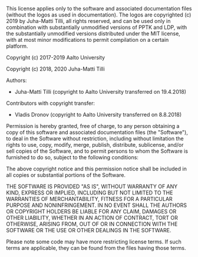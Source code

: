 This license applies only to the software and associated documentation files
(without the logos as used in documentation). The logos are copyrighted (c)
2019 by Juha-Matti Tilli, all rights reserved, and can be used only in
combination with substantially unmodified versions of PPTK and LDP, with the
substantially unmodified versions distributed under the MIT license, with at
most minor modifications to permit compilation on a certain platform.

Copyright (c) 2017-2019 Aalto University

Copyright (c) 2018, 2020 Juha-Matti Tilli

Authors:
- Juha-Matti Tilli (copyright to Aalto University transferred on 19.4.2018)

Contributors with copyright transfer:
- Vladis Dronov (copyright to Aalto University transferred on 8.8.2018)

Permission is hereby granted, free of charge, to any person obtaining
a copy of this software and associated documentation files (the
"Software"), to deal in the Software without restriction, including
without limitation the rights to use, copy, modify, merge, publish,
distribute, sublicense, and/or sell copies of the Software, and to
permit persons to whom the Software is furnished to do so, subject to
the following conditions:

The above copyright notice and this permission notice shall be
included in all copies or substantial portions of the Software.

THE SOFTWARE IS PROVIDED "AS IS", WITHOUT WARRANTY OF ANY KIND,
EXPRESS OR IMPLIED, INCLUDING BUT NOT LIMITED TO THE WARRANTIES OF
MERCHANTABILITY, FITNESS FOR A PARTICULAR PURPOSE AND
NONINFRINGEMENT. IN NO EVENT SHALL THE AUTHORS OR COPYRIGHT HOLDERS BE
LIABLE FOR ANY CLAIM, DAMAGES OR OTHER LIABILITY, WHETHER IN AN ACTION
OF CONTRACT, TORT OR OTHERWISE, ARISING FROM, OUT OF OR IN CONNECTION
WITH THE SOFTWARE OR THE USE OR OTHER DEALINGS IN THE SOFTWARE.

Please note some code may have more restricting license terms. If such terms
are applicable, they can be found from the files having those terms.
